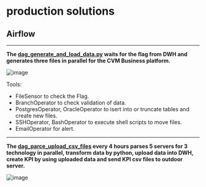 # production solutions

## **Airflow**
___
**The [dag_generate_and_load_data.py](dag_generate_and_load_data.py) waits for the flag from DWH and generates three files in parallel for the CVM Business platform.**

![image](https://github.com/user-attachments/assets/7b32e445-e263-430b-86df-d3ef602be230)

 
 Tools:
*  FileSensor to check the Flag.
*  BranchOperator to check validation of data.
*  PostgresOperator, OracleOperator to isert into or truncate tables and create new files.
*  SSHOperator, BashOperator to execute shell scripts to move files.
*  EmailOperator for alert.

___
**The [dag_parce_upload_csv_files]() every 4 hours parses 5 servers for 3 technology in parallel, transform data by python, upload data into DWH, create KPI by using uploaded data and send KPI csv files to outdoor server.**

![image](https://github.com/user-attachments/assets/d010d096-413e-419d-9c08-f45119488fcf)
